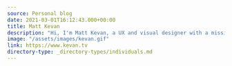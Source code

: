 ```yaml
---
source: Personal blog
date: 2021-03-01T16:12:43.000+00:00
title: Matt Kevan
description: "Hi, I'm Matt Kevan, a UX and visual designer with a mission to create innovative, people-first digital experiences."
image: "/assets/images/kevan.gif"
link: https://www.kevan.tv
directory-type: _directory-types/individuals.md
---
```

